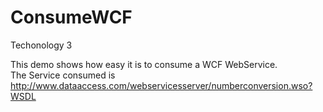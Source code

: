 # ConsumeWCF
Techonology 3

This demo shows how easy it is to consume a WCF WebService.<br>
The Service consumed is http://www.dataaccess.com/webservicesserver/numberconversion.wso?WSDL
